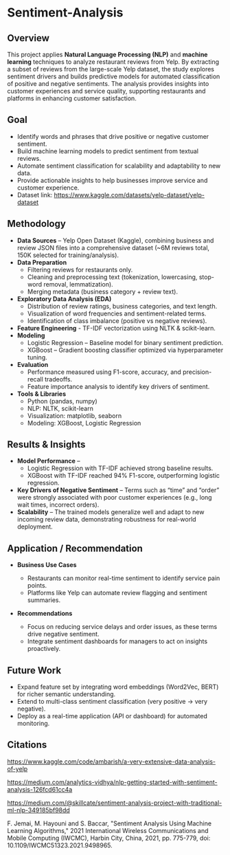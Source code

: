 # Sentiment-Analysis

## Overview
This project applies **Natural Language Processing (NLP)** and **machine learning** techniques to analyze restaurant reviews from Yelp. By extracting a subset of reviews from the large-scale Yelp dataset, the study explores sentiment drivers and builds predictive models for automated classification of positive and negative sentiments. The analysis provides insights into customer experiences and service quality, supporting restaurants and platforms in enhancing customer satisfaction.

## Goal
* Identify words and phrases that drive positive or negative customer sentiment.
* Build machine learning models to predict sentiment from textual reviews.
* Automate sentiment classification for scalability and adaptability to new data.
* Provide actionable insights to help businesses improve service and customer experience.
* Dataset link: https://www.kaggle.com/datasets/yelp-dataset/yelp-dataset 

## Methodology

* **Data Sources** – Yelp Open Dataset (Kaggle), combining business and review JSON files into a comprehensive dataset (~6M reviews total, 150K selected for training/analysis). 
* **Data Preparation**
  * Filtering reviews for restaurants only.
  * Cleaning and preprocessing text (tokenization, lowercasing, stop-word removal, lemmatization).
  * Merging metadata (business category + review text).
* **Exploratory Data Analysis (EDA)**
  * Distribution of review ratings, business categories, and text length.
  * Visualization of word frequencies and sentiment-related terms.
  * Identification of class imbalance (positive vs negative reviews).
* **Feature Engineering** - TF-IDF vectorization using NLTK & scikit-learn.
* **Modeling**
  * Logistic Regression – Baseline model for binary sentiment prediction.
  * XGBoost – Gradient boosting classifier optimized via hyperparameter tuning.
* **Evaluation**
  * Performance measured using F1-score, accuracy, and precision-recall tradeoffs.
  * Feature importance analysis to identify key drivers of sentiment.
* **Tools & Libraries**
  * Python (pandas, numpy)
  * NLP: NLTK, scikit-learn
  * Visualization: matplotlib, seaborn
  * Modeling: XGBoost, Logistic Regression
  
## Results & Insights

* **Model Performance** –
  * Logistic Regression with TF-IDF achieved strong baseline results.
  * XGBoost with TF-IDF reached 94% F1-score, outperforming logistic regression.
* **Key Drivers of Negative Sentiment** – Terms such as “time” and “order” were strongly associated with poor customer experiences (e.g., long wait times, incorrect orders).
* **Scalability** – The trained models generalize well and adapt to new incoming review data, demonstrating robustness for real-world deployment.

## Application / Recommendation
* **Business Use Cases**
  * Restaurants can monitor real-time sentiment to identify service pain points.
  * Platforms like Yelp can automate review flagging and sentiment summaries.

* **Recommendations**
  * Focus on reducing service delays and order issues, as these terms drive negative sentiment.
  * Integrate sentiment dashboards for managers to act on insights proactively.
 
## Future Work
  * Expand feature set by integrating word embeddings (Word2Vec, BERT) for richer semantic understanding.
  * Extend to multi-class sentiment classification (very positive → very negative).
  * Deploy as a real-time application (API or dashboard) for automated monitoring.

## Citations

https://www.kaggle.com/code/ambarish/a-very-extensive-data-analysis-of-yelp  

https://medium.com/analytics-vidhya/nlp-getting-started-with-sentiment-analysis-126fcd61cc4a 

https://medium.com/@skillcate/sentiment-analysis-project-with-traditional-ml-nlp-349185bf98dd 

F. Jemai, M. Hayouni and S. Baccar, "Sentiment Analysis Using Machine Learning Algorithms," 2021 International Wireless Communications and Mobile Computing (IWCMC), Harbin City, China, 2021, pp. 775-779, doi: 10.1109/IWCMC51323.2021.9498965.
